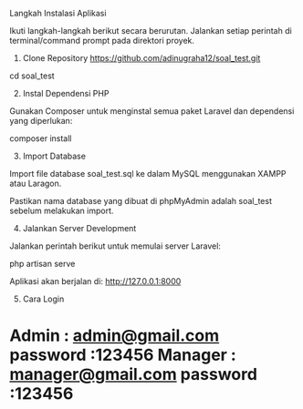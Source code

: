 Langkah Instalasi Aplikasi

Ikuti langkah-langkah berikut secara berurutan. Jalankan setiap perintah di terminal/command prompt pada direktori proyek.

1. Clone Repository
https://github.com/adinugraha12/soal_test.git

cd soal_test

2. Instal Dependensi PHP

Gunakan Composer untuk menginstal semua paket Laravel dan dependensi yang diperlukan:

composer install

3. Import Database

Import file database soal_test.sql ke dalam MySQL menggunakan XAMPP atau Laragon.

Pastikan nama database yang dibuat di phpMyAdmin adalah soal_test sebelum melakukan import.

4. Jalankan Server Development

Jalankan perintah berikut untuk memulai server Laravel:

php artisan serve

Aplikasi akan berjalan di:
http://127.0.0.1:8000

5. Cara Login

Admin   : admin@gmail.com   password  :123456
Manager : manager@gmail.com password  :123456
=